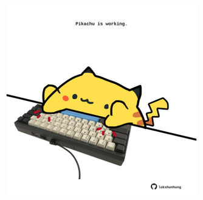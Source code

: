 <!-- built at 23/10/2024, 11:00:36 UTC -->
<p align="center">
  <img width="500" height="500" src="./ReadmeImage.svg">
</p>
